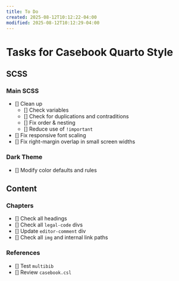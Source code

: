 ```yaml
---
title: To Do 
created: 2025-08-12T10:12:22-04:00
modified: 2025-08-12T10:12:29-04:00
---
```


# Tasks for Casebook Quarto Style

## SCSS

### Main SCSS 

- [] Clean up 
	- [] Check variables
	- [] Check for duplications and contraditions
	- [] Fix order & nesting
	- [] Reduce use of `!important`
- [] Fix responsive font scaling 
- [] Fix right-margin overlap in small screen widths

### Dark Theme 

- [] Modify color defaults and rules

## Content 

### Chapters 

- [] Check all headings
- [] Check all `legal-code` divs
- [] Update `editor-comment` div
- [] Check all `img` and internal link paths 

### References 

- [] Test `multibib`
- [] Review `casebook.csl`